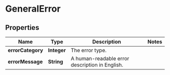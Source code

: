 # GeneralError

## Properties
Name | Type | Description | Notes
------------ | ------------- | ------------- | -------------
**errorCategory** | **Integer** | The error type. | 
**errorMessage** | **String** | A human-readable error description in English. | 
